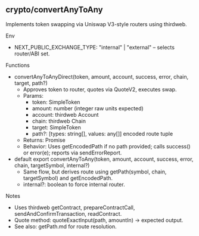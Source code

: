 ## crypto/convertAnyToAny

Implements token swapping via Uniswap V3-style routers using thirdweb.

Env
- NEXT_PUBLIC_EXCHANGE_TYPE: "internal" | "external" – selects router/ABI set.

Functions
- convertAnyToAnyDirect(token, amount, account, success, error, chain, target, path?)
  - Approves token to router, quotes via QuoteV2, executes swap.
  - Params:
    - token: SimpleToken
    - amount: number (integer raw units expected)
    - account: thirdweb Account
    - chain: thirdweb Chain
    - target: SimpleToken
    - path?: [types: string[], values: any[]] encoded route tuple
  - Returns: Promise<void>
  - Behavior: Uses getEncodedPath if no path provided; calls success() or error(e); reports via sendErrorReport.
- default export convertAnyToAny(token, amount, account, success, error, chain, targetSymbol, internal?)
  - Same flow, but derives route using getPath(symbol, chain, targetSymbol) and getEncodedPath.
  - internal?: boolean to force internal router.

Notes
- Uses thirdweb getContract, prepareContractCall, sendAndConfirmTransaction, readContract.
- Quote method: quoteExactInput(path, amountIn) → expected output.
- See also: getPath.md for route resolution.
